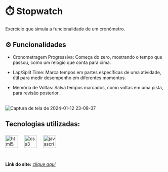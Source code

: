 # ⏱️ Stopwatch
Exercício que simula a funcionalidade de um cronômetro.

## ⚙ Funcionalidades 

- Cronometragem Progressiva: Começa do zero, mostrando o tempo que passou, como um relógio que conta para cima.

- Lap/Split Time: Marca tempos em partes específicas de uma atividade, útil para medir desempenho em diferentes momentos.

- Memória de Voltas: Salva tempos marcados, como voltas em uma pista, para revisão posterior. <br> <br>

![Captura de tela de 2024-01-12 23-08-37](https://github.com/sara-lnas/stopwatch/assets/123497334/5e198e95-6a9b-4d9c-92d5-62b97999b022)
 
## Tecnologias utilizadas:<br>
###
 
<div align="left">
<img src="https://cdn.jsdelivr.net/gh/devicons/devicon/icons/html5/html5-original.svg" height="40" alt="html5 logo"  />
<img width="12" />
<img src="https://cdn.jsdelivr.net/gh/devicons/devicon/icons/css3/css3-original.svg" height="40" alt="css3 logo"  />
<img width="12" />
<img src="https://cdn.jsdelivr.net/gh/devicons/devicon/icons/javascript/javascript-original.svg" height="40" alt="javascript logo"  />
<img width="12" />
</div>
<br>

 ###

**Link do site:** <i>[clique aqui](https://stopwatch-navy.vercel.app/) <br>
